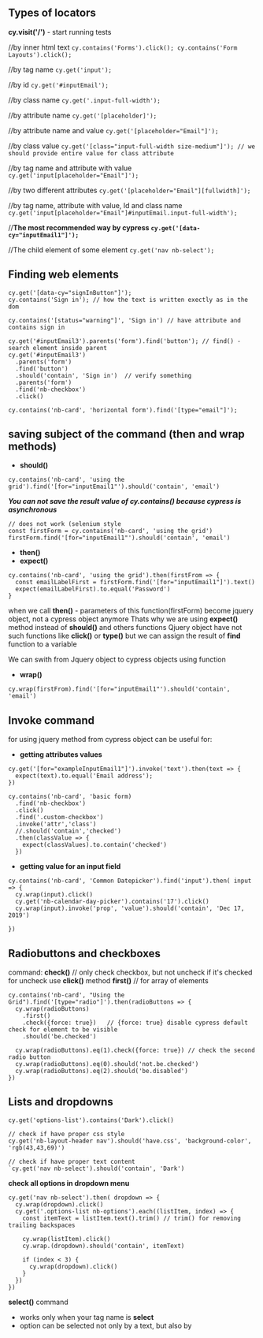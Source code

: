 ## Types of locators

**cy.visit('/')** - start running tests

//by inner html text
  ``cy.contains('Forms').click();
    cy.contains('Form Layouts').click();
  ``

//by tag name
   ``cy.get('input');``
   
//by id
   ``cy.get('#inputEmail');``
   
//by class name
   ``cy.get('.input-full-width');``
   
//by attribute name
   ``cy.get('[placeholder]');``
   
//by attribute name and value
   ``cy.get('[placeholder="Email"]');``
   
//by class value
   ``cy.get('[class="input-full-width size-medium"]'); // we should provide entire value for class attribute``
   
//by tag name and attribute with value
   ``cy.get('input[placeholder="Email"]');``
   
//by two different attributes
   ``cy.get('[placeholder="Email"][fullwidth]');``
   
//by tag name, attribute with value, Id and class name
   ``cy.get('input[placeholder="Email"]#inputEmail.input-full-width');``
   
//**The most recommended way by cypress
  ``cy.get('[data-cy="inputEmail1"]');``**
  
//The child element of some element
  ``cy.get('nav nb-select');``

## Finding web elements
```
cy.get('[data-cy="signInButton"]');
cy.contains('Sign in'); // how the text is written exectly as in the dom

cy.contains('[status="warning"]', 'Sign in') // have attribute and contains sign in

cy.get('#inputEmail3').parents('form').find('button'); // find() - search element inside parent
cy.get('#inputEmail3')
  .parents('form')
  .find('button')
  .should('contain', 'Sign in')  // verify something
  .parents('form')
  .find('nb-checkbox')
  .click()
  
cy.contains('nb-card', 'horizontal form').find('[type="email"]');
```

## saving subject of the command (then and wrap methods)

- **should()**
```
cy.contains('nb-card', 'using the grid').find('[for="inputEmail1"').should('contain', 'email')
```
***You can not save the result value of cy.contains() because cypress is asynchronous***
```
// does not work (selenium style
const firstForm = cy.contains('nb-card', 'using the grid')
firstForm.find('[for="inputEmail1"').should('contain', 'email')
```
- **then()**
- **expect()**
```
cy.contains('nb-card', 'using the grid').then(firstFrom => {
  const emailLabelFirst = firstForm.find('[for="inputEmail1"]').text()
  expect(emailLabelFirst).to.equal('Password')
}
```
when we call **then()** - parameters of this function(firstForm) become jquery object, not a cypress object anymore
Thats why we are using **expect()** method instead of **should()** and others functions
Qjuery object have not such functions like **click()** or **type()** but we can assign the result of **find** function to a variable

We can swith from Jquery object to cypress objects using function 
- **wrap()**
```
cy.wrap(firstFrom).find('[for="inputEmail1"').should('contain', 'email')
```

## Invoke command
for using jquery method from cypress object
can be useful for:
- **getting attributes values**
```
cy.get('[for="exampleInputEmail1"]').invoke('text').then(text => {
  expect(text).to.equal('Email address');
})

cy.contains('nb-card', 'basic form)
  .find('nb-checkbox')
  .click()
  .find('.custom-checkbox')
  .invoke('attr','class')
  //.should('contain','checked')
  .then(classValue => {
    expect(classValues).to.contain('checked')
  })
```
- **getting value for an input field**
```
cy.contains('nb-card', 'Common Datepicker').find('input').then( input => {
  cy.wrap(input).click()
  cy.get('nb-calendar-day-picker').contains('17').click()
  cy.wrap(input).invoke('prop', 'value').should('contain', 'Dec 17, 2019')
  
})
```
## Radiobuttons and checkboxes
command: **check()** // only check checkbox, but not uncheck if it's checked
for uncheck use **click()** method
**first()** // for array of elements
```
cy.contains('nb-card', "Using the Grid").find('[type="radio"]').then(radioButtons => {
  cy.wrap(radioButtons)
    .first()
    .check({force: true})   // {force: true} disable cypress default check for element to be visible
    .should('be.checked')
    
  cy.wrap(radioButtons).eq(1).check({force: true}) // check the second radio button
  cy.wrap(radioButtons).eq(0).should('not.be.checked')
  cy.wrap(radioButtons).eq(2).should('be.disabled')
})
```
## Lists and dropdowns 

```
cy.get('options-list').contains('Dark').click()

// check if have proper css style
cy.get('nb-layout-header nav').should('have.css', 'background-color', 'rgb(43,43,69)')

// check if have proper text content
`cy.get('nav nb-select').should('contain', 'Dark')
```
**check all options in dropdown menu**
```
cy.get('nav nb-select').then( dropdown => {
  cy.wrap(dropdown).click()
  cy.get('.options-list nb-options').each((listItem, index) => {
    const itemText = listItem.text().trim() // trim() for removing trailing backspaces
    
    cy.wrap(listItem).click()
    cy.wrap.(dropdown).should('contain', itemText)
    
    if (index < 3) {
      cy.wrap(dropdown).click()
    }
  })
})
```
**select()** command
- works only when your tag name is **select**
- option can be selected not only by a text, but also by <value>
